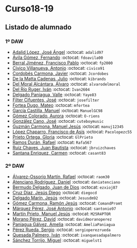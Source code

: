 # Curso18-19

## Listado de alumnado

### 1º DAW

- [Adalid López, José Ángel](https://github.com/adalid97) :octocat: `adalid97`
- [Ávila Gómez, Fernando](https://github.com/fdoavila00) :octocat: `fdoavila00`
- [Berral Jiménez, Francisco Pablo](https://github.com/fp2000) :octocat: `fp2000`
- [Cívico Villanueva, Antonio]( https://github.com/civico91) :octocat: `civico91`
- [Cordobés Carmona, Javier](https://github.com/Jcordobes) :octocat: `Jcordobes`
- [De la Matta Cadenas, Julio](https://github.com/kibrands) :octocat: `kibrands`
- [Del Moral Alcántara, Álvaro](https://github.com/alvarodelmoral) :octocat: `alvarodelmoral`
- [Del Río Ruger, Iván](https://github.com/Ivan2604) :octocat: `Ivan2604`
- [Delgado Paniagua, Valle](https://github.com/Yaye83) :octocat: `Yaye83`
- [Filter Cifuentes, José](https://github.com/josefilter) :octocat: `josefilter`
- [Fortea Dugo, Mateo](https://github.com/mfortea) :octocat: `mfortea`
- [García Castilla, Manuel](https://github.com/ManuelGC98) :octocat: `ManuelGC98`
- [Gómez Colorado, Aurora](https://github.com/O-riens) :octocat: `O-riens`  
- [González Cano, José](https://github.com/cuteboymusic) :octocat: `cuteboymusic`
- [Guzmán Carmona, Manuel Jesús](https://github.com/manuj12345) :octocat: `manuj12345`
- [López Chaparro, Francisco de Asís](https://github.com/Pacolopezc55) :octocat: `Pacolopezc55`
- [Prieto Ortega, Gloria](https://github.com/GlPrieto) :octocat: `GlPrieto`
- [Ramos Durán, Rafael](https://github.com/Rafa567) :octocat: `Rafa567`
- [Ruiz Chaves, Juan Bautista](https://github.com/jbruizchaves) :octocat: `jbruizchaves`
- [Santana Enriquez, Carmen](https://github.com/casant83) :octocat: `casant83`




### 2º DAW

- [Álvarez-Ossorio Martín, Rafael](https://github.com/raom30) :octocat: `raom30`
- [Atenciano Rodríguez, Daniel](https://github.com/daniatenciano) :octocat: `daniatenciano`
- [Bermudo Delgado, Juan de Dios](https://github.com/ezxioj87) :octocat: `ezxioj87`
- [Cruz Díaz, Jesús Diego](https://github.com/diegocd) :octocat: `diegocd`
- [Delgado Marín, Jesús](https://github.com/Jesusdm92) :octocat: `Jesusdm92`
- [Gómez Carmona, Ramón Jesús](https://github.com/ComandPromt) :octocat: `ComandPromt`
- [Márquez Pérez, José Antonio](https://github.com/santonio97) :octocat: `santonio97`
- [Martín Prieto, Manuel Jesús](https://github.com/M25R4PTOR) :octocat: `M25R4PTOR`
- [Morano Pérez, David](https://github.com/davidmoranoperez) :octocat: `davidmoranoperez`
- [Paniagua Gálvez, Amelia]( https://github.com/AmeliaPaniagua) :octocat: `AmeliaPaniagua`
- [Pérez Rueda, Sergio](https://github.com/sergioperezrueda) :octocat: `sergioperezrueda`
- [Quesada Palmero, Iván](https://github.com/ivanquesadapalmero) :octocat: `ivanquesadapalmero`
- [Sánchez Torrijo, Miguel](https://github.com/miguelst1) :octocat: `miguelst1`
